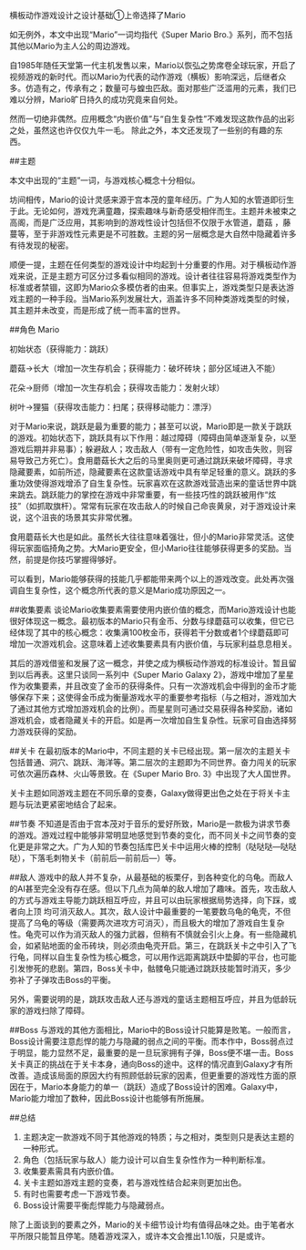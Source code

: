 横板动作游戏设计之设计基础①上帝选择了Mario

如无例外，本文中出现“Mario”一词均指代《Super Mario Bro.》系列，而不包括其他以Mario为主人公的周边游戏。

自1985年随任天堂第一代主机发售以来，Mario以恢弘之势席卷全球玩家，开启了视频游戏的新时代。而以Mario为代表的动作游戏（横板）影响深远，后继者众多。仿造有之，传承有之；数量可与蝗虫匹敌。面对那些广泛滥用的元素，我们已难以分辨，Mario旷日持久的成功究竟来自何处。

然而一切绝非偶然。应用概念“内嵌价值”与“自生复杂性”不难发现这款作品的出彩之处，虽然这也许仅仅九牛一毛。 除此之外，本文还发现了一些别的有趣的东西。

##主题

本文中出现的“主题”一词，与游戏核心概念十分相似。

坊间相传，Mario的设计灵感来源于宫本茂的童年经历。广为人知的水管道即衍生于此。无论如何，游戏充满童趣，探索趣味与新奇感受相伴而生。主题并未被束之高阁，而是广泛应用，其影响到的游戏性设计包括但不仅限于水管道，蘑菇 ，藤蔓等，至于非游戏性元素更是不可胜数。主题的另一层概念是大自然中隐藏着许多有待发现的秘密。

顺便一提，主题在任何类型的游戏设计中均起到十分重要的作用。对于横板动作游戏来说，正是主题方可区分过多看似相同的游戏。设计者往往容易将游戏类型作为标准或者禁锢，这即为Mario众多模仿者的由来。但事实上，游戏类型只是表达游戏主题的一种手段。当Mario系列发展壮大，涵盖许多不同种类游戏类型的时候，其主题并未改变，而是形成了统一而丰富的世界。

##角色
Mario

初始状态（获得能力：跳跃）

蘑菇->长大（增加一次生存机会；获得能力：破坏砖块；部分区域进入不能）

花朵->厨师（增加一次生存机会；获得攻击能力：发射火球）

树叶->狸猫（获得攻击能力：扫尾；获得移动能力：漂浮）

对于Mario来说，跳跃是最为重要的能力；甚至可以说，Mario即是一款关于跳跃的游戏。初始状态下，跳跃具有以下作用：越过障碍（障碍由简单逐渐复杂，以至游戏后期并非易事）；躲避敌人；攻击敌人（带有一定危险性，如攻击失败，则容易导致己方死亡）。食用蘑菇长大之后的马里奥则更可通过跳跃来破坏障碍，寻求隐藏要素，如前所述，隐藏要素在这款童话游戏中具有举足轻重的意义。跳跃的多重功效使得游戏增添了自生复杂性。玩家喜欢在这款游戏营造出来的童话世界中跳来跳去。跳跃能力的掌控在游戏中非常重要，有一些技巧性的跳跃被用作“炫技”（如抓取旗杆）。常常有玩家在攻击敌人的时候自己命丧黄泉，对于游戏设计来说，这个沮丧的场景其实非常优雅。

食用蘑菇长大也是如此。虽然长大往往意味着强壮，但小的Mario非常灵活。这使得玩家面临掎角之势。大Mario更安全，但小Mario往往能够获得更多的奖励。当然，前提是你技巧掌握得够好。

可以看到，Mario能够获得的技能几乎都能带来两个以上的游戏改变。此处再次强调自生复杂性，这个概念所代表的意义是Mario成功原因之一。

##收集要素
谈论Mario收集要素需要使用内嵌价值的概念，而Mario游戏设计也能很好体现这一概念。最初版本的Mario只有金币、分数与绿蘑菇可以收集，但它已经体现了其中的核心概念：收集满100枚金币，获得若干分数或者1个绿蘑菇即可增加一次游戏机会。这意味着上述收集要素具有内嵌价值，与玩家利益息息相关。

其后的游戏借鉴和发展了这一概念，并使之成为横板动作游戏的标准设计。暂且留到以后再表。这里只谈同一系列中《Super Mario Galaxy 2》，游戏中增加了星星作为收集要素，并且改变了金币的获得条件。只有一次游戏机会中得到的金币才能够保存下来；这使得金币成为衡量游戏水平的重要参考指标（与之相对，游戏加大了通过其他方式增加游戏机会的比例）。而星星则可通过交易获得各种奖励，诸如游戏机会，或者隐藏关卡的开启。如是再一次增加自生复杂性。玩家可自由选择努力游戏获得的奖励。

##关卡
在最初版本的Mario中，不同主题的关卡已经出现。第一层次的主题关卡包括普通、洞穴、跳跃、海洋等。第二层次的主题即为不同世界。奋力闯关的玩家可依次遍历森林、火山等景致。在《Super Mario Bro. 3》中出现了大人国世界。

关卡主题如同游戏主题在不同乐章的变奏，Galaxy做得更出色之处在于将关卡主题与玩法更紧密地结合了起来。

##节奏
不知道是否由于宫本茂对于音乐的爱好所致，Mario是一款极为讲求节奏的游戏。游戏过程中能够非常明显地感觉到节奏的变化，而不同关卡之间节奏的变化更是非常之大。广为人知的节奏包括库巴关卡中运用火棒的控制（哒哒哒—哒哒哒），下落毛刺物关卡（前前后—前前后—）等。

##敌人
游戏中的敌人并不复杂，从最基础的板栗仔，到各种变化的乌龟。而敌人的AI甚至完全没有存在感。但以下几点为简单的敌人增加了趣味。首先，攻击敌人的方式与游戏主导能力跳跃相互呼应，并且可以由玩家根据局势选择，向下踩，或者向上顶 均可消灭敌人。其次，敌人设计中最重要的一笔要数乌龟的龟壳，不但提高了乌龟的等级（需要两次进攻方可消灭），而且极大的增加了游戏自生复杂性。龟壳可以作为消灭敌人的强力武器，但稍有不慎就会引火上身。有一些隐藏机会，如紧贴地面的金币砖块，则必须由龟壳开启。第三，在跳跃关卡之中引入了飞行龟，同样以自生复杂性为核心概念，可以用作远距离跳跃中垫脚的平台，也可能引发惨死的悲剧。第四，Boss关卡中，骷髅龟只能通过跳跃技能暂时消灭，多少弥补了子弹攻击Boss的平衡。

另外，需要说明的是，跳跃攻击敌人还与游戏的童话主题相互呼应，并且为低龄玩家的游戏扫除了障碍。

##Boss
与游戏的其他方面相比，Mario中的Boss设计只能算是败笔。一般而言，Boss设计需要注意彪悍的能力与隐藏的弱点之间的平衡。而本作中，Boss弱点过于明显，能力显然不足，最重要的是一旦玩家拥有子弹，Boss便不堪一击。Boss关卡真正的挑战在于关卡本身，通向Boss的途中。这样的情况直到Galaxy才有所改善。造成该局面的原因大约有照顾低龄玩家的因素，但更重要的游戏性方面的原因在于，Mario本身能力的单一（跳跃）造成了Boss设计的困难。Galaxy中，Mario能力增加了数种，因此Boss设计也能够有所施展。

##总结
1. 主题决定一款游戏不同于其他游戏的特质；与之相对，类型则只是表达主题的一种形式。
2. 角色（包括玩家与敌人）能力设计可以自生复杂性作为一种判断标准。
3. 收集要素需具有内嵌价值。
4. 关卡主题如游戏主题的变奏，若与游戏性结合起来则更加出色。
5. 有时也需要考虑一下游戏节奏。
6. Boss设计需要平衡彪悍能力与隐藏弱点。

除了上面谈到的要素之外，Mario的关卡细节设计均有值得品味之处。由于笔者水平所限只能暂且停笔。随着游戏深入，或许本文会推出1.10版，只是或许。